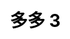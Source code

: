 ---
title: 多多 3
layout: toto_3/list
description: 幸運遊戲 多多 3, 中獎即可獲得千倍幸運積分大獎.
js: ["js/sound.js", "js/i19n.js", "js/game/toto_3/share.js", "js/game/toto_3/list.js"]
css: ["css/game/toto_3/list.css"]
---